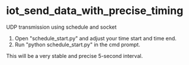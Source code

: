 # iot_send_data_with_precise_timing
UDP transmission using schedule and socket

1. Open "schedule_start.py" and adjust your time start and time end.
2. Run "python schedule_start.py" in the cmd prompt.

This will be a very stable and precise 5-second interval.
